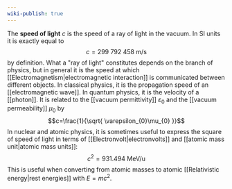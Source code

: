 ```yaml
---
wiki-publish: true
---
```

The **speed of light** $c$ is the speed of a ray of light in the vacuum. In SI units it is exactly equal to
$$c=299\ 792\ 458\text{ m/s}$$
by definition. What a "ray of light" constitutes depends on the branch of physics, but in general it is the speed at which [[Electromagnetism|electromagnetic interaction]] is communicated between different objects. In classical physics, it is the propagation speed of an [[electromagnetic wave]]. In quantum physics, it is the velocity of a [[photon]]. It is related to the [[vacuum permittivity]] $\varepsilon_{0}$ and the [[vacuum permeability]] $\mu_{0}$ by
$$c=\frac{1}{\sqrt{ \varepsilon_{0}\mu_{0} }}$$
In nuclear and atomic physics, it is sometimes useful to express the square of speed of light in terms of [[Electronvolt|electronvolts]] and [[atomic mass unit|atomic mass units]]:
$$c^{2}=931.494\text{ MeV/u}$$
This is useful when converting from atomic masses to atomic [[Relativistic energy|rest energies]] with $E=mc^{2}$.
